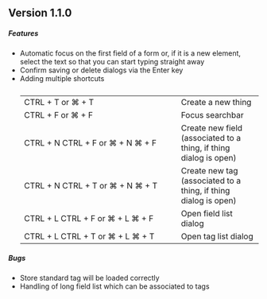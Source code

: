 <h2>Version 1.1.0</h2>
<h5>Features</h5>
<ul>
    <li>Automatic focus on the first field of a form or, if it is a new element, select the text so that you can start typing straight away</li>
    <li>Confirm saving or delete dialogs via the Enter key</li>
    <li>Adding multiple shortcuts</li>
    <table style="padding-top: 10px;">
        <tr><td style="width: 300px;">CTRL + T or ⌘ + T</td><td>Create a new thing</td></tr>
        <tr><td>CTRL + F or ⌘ + F</td><td>Focus searchbar</td></tr>
        <tr><td>CTRL + N CTRL + F or ⌘ + N ⌘ + F</td><td>Create new field (associated to a thing, if thing dialog is open)</td></tr>
        <tr><td>CTRL + N CTRL + T or ⌘ + N ⌘ + T</td><td>Create new tag (associated to a thing, if thing dialog is open)</td></tr>
        <tr><td>CTRL + L CTRL + F or ⌘ + L ⌘ + F</td><td>Open field list dialog</td></tr>
        <tr><td>CTRL + L CTRL + T or ⌘ + L ⌘ + T</td><td>Open tag list dialog</td></tr>
    </table>
</ul>
<h5>Bugs</h5>
<ul>
    <li>Store standard tag will be loaded correctly</li>
    <li>Handling of long field list which can be associated to tags</li>
</ul>
